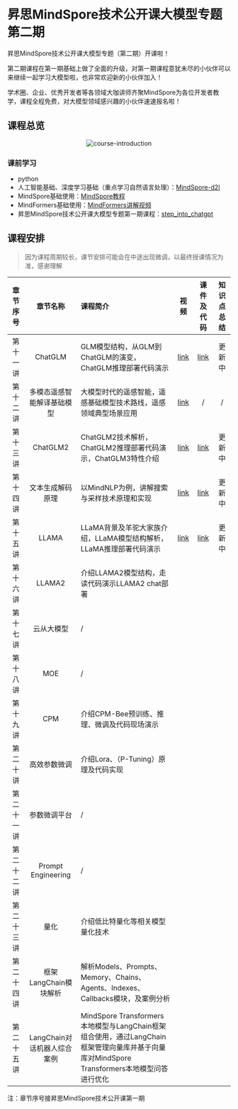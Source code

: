 # 昇思MindSpore技术公开课大模型专题第二期

昇思MindSpore技术公开课大模型专题（第二期）开课啦！

第二期课程在第一期基础上做了全面的升级，对第一期课程意犹未尽的小伙伴可以来继续一起学习大模型啦，也非常欢迎新的小伙伴加入！

学术圈、企业、优秀开发者等各领域大咖讲师齐聚MindSpore为各位开发者教学，课程全程免费，对大模型领域感兴趣的小伙伴速速报名啦！

## 课程总览

<div align="center"><img src="./assets/course_introduction.jpg" alt="course-introduction"></div>

### 课前学习

- python
- 人工智能基础、深度学习基础（重点学习自然语言处理）：[MindSpore-d2l](https://openi.pcl.ac.cn/mindspore-courses/d2l-mindspore)
- MindSpore基础使用：[MindSpore教程](https://www.mindspore.cn/tutorials/zh-CN/r2.2/index.html)
- MindFormers基础使用：[MindFormers讲解视频](https://www.bilibili.com/video/BV1jh4y1m7xV/?spm_id_from=333.999.0.0)
- 昇思MindSpore技术公开课大模型专题第一期课程：[step_into_chatgpt](../Season1.step_into_chatgpt/)

## 课程安排

> 因为课程周期较长，课节安排可能会在中途出现微调，以最终授课情况为准，感谢理解


| 章节序号 | 章节名称 | 课程简介 | 视频 | 课件及代码 | 知识点总结 |
|:----:|:----:|:--------------------------------------------|:----:|:----:|:----:|
| 第十一讲 | ChatGLM | GLM模型结构，从GLM到ChatGLM的演变，ChatGLM推理部署代码演示 | [link](https://www.bilibili.com/video/BV1ju411T74Y/?spm_id_from=333.999.0.0&vd_source=eb3a45e6eb4dccc5795f97586b78f429) | [link](./Season2.step_into_llm/01.ChatGLM/) | 更新中 |
| 第十二讲 | 多模态遥感智能解译基础模型 | 大模型时代的遥感智能，遥感基础模型技术路线，遥感领域典型场景应用  | [link](https://www.bilibili.com/video/BV1Be41197wY/?spm_id_from=333.999.0.0&vd_source=eb3a45e6eb4dccc5795f97586b78f429) | / | / |
| 第十三讲 | ChatGLM2 | ChatGLM2技术解析，ChatGLM2推理部署代码演示，ChatGLM3特性介绍   | [link](https://www.bilibili.com/video/BV1Ew411W72E/?spm_id_from=333.999.0.0&vd_source=eb3a45e6eb4dccc5795f97586b78f429) | [link](./Season2.step_into_llm/02.ChatGLM2/) | 更新中 |
| 第十四讲 | 文本生成解码原理 | 以MindNLP为例，讲解搜索与采样技术原理和实现  | [link](https://www.bilibili.com/video/BV1QN4y117ZK/?spm_id_from=333.999.0.0&vd_source=eb3a45e6eb4dccc5795f97586b78f429) | [link](./Season2.step_into_llm/03.Decoding/) | 更新中 |
| 第十五讲 | LLAMA | LLaMA背景及羊驼大家族介绍，LLaMA模型结构解析，LLaMA推理部署代码演示 | [link](https://www.bilibili.com/video/BV1nN41157a9/?spm_id_from=333.999.0.0) | [link](./Season2.step_into_llm/04.LLaMA/) | 更新中 |
| 第十六讲 | LLAMA2 | 介绍LLAMA2模型结构，走读代码演示LLAMA2 chat部署            |  |  |
| 第十七讲 | 云从大模型 | /                                           |  |  |
| 第十八讲 | MOE | /                                           |  |  |
| 第十九讲 | CPM | 介绍CPM-Bee预训练、推理、微调及代码现场演示  |  |  |
| 第二十讲 | 高效参数微调 | 介绍Lora、（P-Tuning）原理及代码实现  |  |  |
| 第二十一讲 | 参数微调平台 | / |  |  |
| 第二十二讲 | Prompt Engineering | / |  |  |
| 第二十三讲 | 量化 | 介绍低比特量化等相关模型量化技术  |  |  |
| 第二十四讲 | 框架LangChain模块解析 | 解析Models、Prompts、Memory、Chains、Agents、Indexes、Callbacks模块，及案例分析 |  |  |
| 第二十五讲 | LangChain对话机器人综合案例 | MindSpore Transformers本地模型与LangChain框架组合使用，通过LangChain框架管理向量库并基于向量库对MindSpore Transformers本地模型问答进行优化 |  |  |

注：章节序号接昇思MindSpore技术公开课第一期